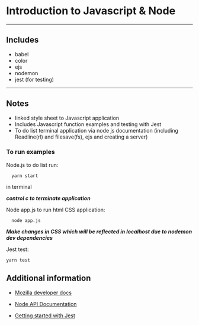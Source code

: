# Introduction to Javascript & Node

---

## Includes

- babel
- color
- ejs
- nodemon
- jest (for testing)

---

## Notes
- linked style sheet to Javascript application
- Includes Javascript function examples and testing with Jest
- To do list terminal application via node js documentation (including Readline(rl) and filesave(fs), ejs and creating a server)


### To run examples

Node.js to do list run:
```
  yarn start
```
in terminal

***control c to terminate application***

Node app.js to run html CSS application:
```
  node app.js
```
***Make changes in CSS which will be reflected in localhost due to nodemon dev dependencies***

Jest test:

```
yarn test
```


## Additional information
* [Mozilla developer docs](https://developer.mozilla.org/en-US/docs/Web/JavaScript)

* [Node API Documentation](https://nodejs.org/api/index.html)

* [Getting started with Jest](https://facebook.github.io/jest/docs/en/getting-started.html)
